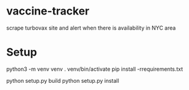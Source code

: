 # vaccine-tracker
scrape turbovax site and alert when there is availability in NYC area

# Setup
  python3 -m venv venv
  . venv/bin/activate
  pip install -rrequirements.txt

  python setup.py build
  python setup.py install
